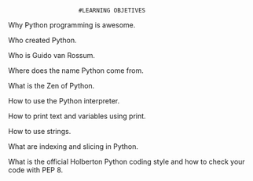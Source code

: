 						#LEARNING OBJETIVES


Why Python programming is awesome.

Who created Python.

Who is Guido van Rossum.

Where does the name Python come from.

What is the Zen of Python.

How to use the Python interpreter.

How to print text and variables using print.

How to use strings.

What are indexing and slicing in Python.

What is the official Holberton Python coding style and how to check your code with PEP 8.
